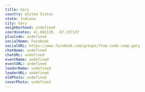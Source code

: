 ```yaml
---
title: Gary
country: United States
state: Indiana
city: Gary
neighborhood: undefined
coordinates: 41.602129, -87.337137
plusCode: undefined
socialName: Facebook
socialURL: https://www.facebook.com/groups/free.code.camp.gary
chatName: undefined
chatURL: undefined
eventName: undefined
eventURL: undefined
leaderName: undefined
leaderURL: undefined
oldPhoto: undefined
coverPhoto: undefined
---
```

